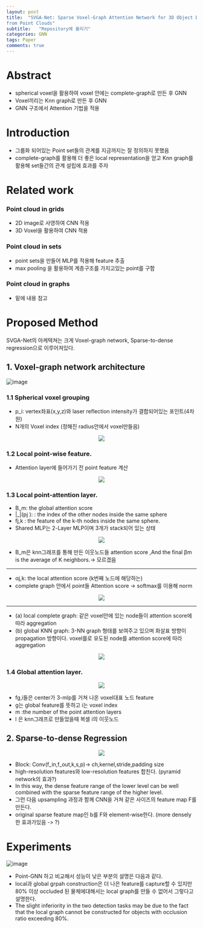 ```yaml
---
layout: post
title:  "SVGA-Net: Sparse Voxel-Graph Attention Network for 3D Object Detection
from Point Clouds"
subtitle:   "Repository에 올리기"
categories: GNN
tags: Paper
comments: true
---
```


# Abstract 
+ spherical voxel을 활용하여 voxel 안에는 complete-graph로 만든 후 GNN
+ Voxel끼리는 Knn graph로 만든 후 GNN
+ GNN 구조에서 Attention 기법을 적용 


# Introduction 
+ 그룹화 되어있는 Point set들의 관계를 지금까지는 잘 정의하지 못했음
+ complete-graph를 활용해 더 좋은 local representation을 얻고  Knn graph를 활용해 set들간의 관계 설립에 효과를 주자




# Related work
### Point cloud in grids
- 2D image로 사영하여 CNN 적용 
- 3D Voxel을 활용하여 CNN 적용
### Point cloud in sets
- point sets을 만들어 MLP를 적용해 feature 추출 
- max pooling 을 활용하여 계층구조를 가지고있는 point를 구함 
### Point cloud in graphs
- 밑에 내용 참고

# Proposed Method

SVGA-Net의 아케텍쳐는 크게 Voxel-graph network, Sparse-to-dense regression으로 이루어져있다. 

## 1. Voxel-graph network architecture

![image](https://user-images.githubusercontent.com/70193130/183867315-3a1a969e-0497-4256-b1bc-5940847a2b30.png)


### 1.1 Spherical voxel grouping
+ p_i: vertex좌표(x,y,z)와 laser reflection intensity가 결합되어있는 포인트(4차원)
+ N개의 Voxel index (정해진 radius안에서 voxel만들음)

<p align="center">
  <image src="https://user-images.githubusercontent.com/70193130/183871324-9246426f-3f07-491a-b365-f35dfe859834.png" />
</p>

### 1.2 Local point-wise feature. 
+ Attention layer에 들어가기 전 point feature 계산
<p align="center">
  <image src="https://user-images.githubusercontent.com/70193130/183871339-929bdf01-6c7c-416c-b4d8-ff7b8220f8e2.png" />
</p>

### 1.3 Local point-attention layer.
+ B_m: the global attention score
+ |_|(pj ): : the
index of the other nodes inside the same sphere
+ fj,k :
the feature of the k-th nodes inside the same sphere.
+ Shared MLP는 2-Layer MLP이며 3개가 stack되어 있는 상태
<p align="center">
  <image src="https://user-images.githubusercontent.com/70193130/183869409-e9e5d06c-d245-41b6-bd3c-5dab690fbdbb.png" />
</p>

+ B_m은 knn그래프를 통해 만든 이웃노드들 attention score ,And the final βm is the average of K neighbors.-> 모르겠음

---
+ αj,k: the local attention score (k번째 노드에 해당하는)
+ complete graph 안에서 point들 Attention score -> softmax를 이용해 norm

<p align="center">
  <image src="https://user-images.githubusercontent.com/70193130/183869434-19bbb964-1e7e-4d87-bbf9-478c97d9c9e3.png" />
</p>

---
+ (a) local complete graph: 같은 voxel안에 있는 node들이 attention score에 따라 aggregation
+ (b) global KNN graph: 3-NN graph 형태를 보여주고 있으며 화살표 방향이 propagation 방향이다. voxel를로 유도된 node를 attention score에 따라 aggregation



<p align="center">
  <image src="https://user-images.githubusercontent.com/70193130/183869440-fe2882a5-ab82-4dbe-8c5e-0dc0f822fa1b.png" />
</p>

### 1.4 Global attention layer.
<p align="center">
  <image src="https://user-images.githubusercontent.com/70193130/183869448-0afbfa49-f3e8-472f-ad26-0c97d6ea79bf.png" />
</p>

+ fg,i들은 center가 3-mlp를 거쳐 나온 voxel대표 노드 feature
+ g는 global feature를 뜻하고 i는 voxel index 
+ m :the number of the point attention layers
+ l 은 knn그래프로 만들었을때 복셀 i의 이웃노드 

## 2. Sparse-to-dense Regression

<p align="center">
  <image src="https://user-images.githubusercontent.com/70193130/184832918-33e69058-9e31-4aab-9897-0affd57371a5.png" />
</p>

+ Block: Conv(f_in,f_out,k,s,p)-> ch,kernel,stride,padding size
+ high-resolution features와 low-resolution features 합친다. (pyramid network의 효과?)
+ In this way, the dense feature range of the lower level can be well combined with the sparse feature range of the higher level.
+ 그런 다음 upsampling 과정과 함께 CNN을 거쳐 같은 사이즈의 feature map F를 만든다. 
+ original sparse feature map인 b를 F와 element-wise한다. (more densely 한 효과가있음 -> ?)

# Experiments
![image](https://user-images.githubusercontent.com/70193130/185074527-f8165118-ab1b-4ed3-aa7c-ae925c256eba.png)

+ Point-GNN 하고 비교해서 성능이 낮은 부분의 설명은 다음과 같다. 
+ local과 global grpah construction은 더 나은 feature를 capture할 수 있지만
80% 이상 occluded 된 물체에대해서는 local graph를 만들 수 없어서 그렇다고 설명한다. 
+ The slight inferiority in the two detection tasks may be due to the
fact that the local graph cannot be constructed for objects
with occlusion ratio exceeding 80%.
